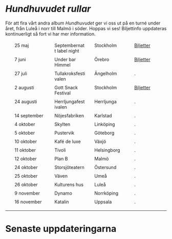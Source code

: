 
# *Hundhuvudet rullar*

För att fira vårt andra album *Hundhuvudet* ger vi oss ut på en turné under året, från Luleå i norr till Malmö i söder. Hoppas vi ses! Biljettinfo uppdateras kontinuerligt så fort vi har mer information.

<style>
.list-leader {
  display: flex;
  justify-content: space-between;
  width: 100%;
  list-style-type: none;
  position: relative;
  flex-wrap: wrap;
}

.list-leader span {
  width: 20%;
  text-align: left;
  z-index: 1;
  padding: 5px;
}

@media (max-width: 350px) {
  .list-leader span {
    width: 100%;
    text-align: center;
  }
}
</style>

<ul>
  <li class="list-leader"><span>25 maj</span><span>Septembernatt label night</span><span>Stockholm</span><span><a href="https://www.tickster.com/sv/events/y1y32b178mr8nnl/2024-05-25/septembernatt-100-releaser">Biljetter</a></span></li>
  <li class="list-leader"><span>7 juni</span><span>Under bar Himmel</span><span>Örebro</span><span><a href="https://www.tickster.com/sv/events/x2cvw3avgtpz9l7/2024-06-07/hastpojken-division-7-under-bar-himmel">Biljetter</a></span></li>
  <li class="list-leader"><span>27 juli</span><span>Tullakroksfestivalen</span><span>Ängelholm</span><span>.</span></li>
  <li class="list-leader"><span>2 augusti</span><span>Gott Snack Festival</span><span>Stockholm</span><span><a href="https://billetto.se/e/gott-snack-festival-biljetter-969436">Biljetter</a></span></li>
  <li class="list-leader"><span>24 augusti</span><span>Herrljungafestivalen</span><span>Herrljunga</span><span>.</span></li>
  <li class="list-leader"><span>14 september</span><span>Nöjesfabriken</span><span>Karlstad</span><span>.</span></li>
  <li class="list-leader"><span>4 oktober</span><span>Skylten</span><span>Linköping</span><span>.</span></li>
  <li class="list-leader"><span>5 oktober</span><span>Pustervik</span><span>Göteborg</span><span>.</span></li>
  <li class="list-leader"><span>10 oktober</span><span>Kafé de luxe</span><span>Växjö</span><span>.</span></li>
  <li class="list-leader"><span>11 oktober</span><span>Tivoli</span><span>Helsingborg</span><span>.</span></li>
  <li class="list-leader"><span>12 oktober</span><span>Plan B</span><span>Malmö</span><span>.</span></li>
  <li class="list-leader"><span>24 oktober</span><span>Storsjöteatern</span><span>Östersund</span><span>.</span></li>
  <li class="list-leader"><span>25 oktober</span><span>Väven</span><span>Umeå</span><span>.</span></li>
  <li class="list-leader"><span>26 oktober</span><span>Kulturens hus</span><span>Luleå</span><span>.</span></li>
  <li class="list-leader"><span>9 november</span><span>Dynamo</span><span>Norrköping</span><span>.</span></li>
  <li class="list-leader"><span>16 november</span><span>Katalin</span><span>Uppsala</span><span>.</span></li>
</ul>



---

# Senaste uppdateringarna
